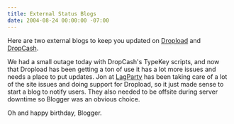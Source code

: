 ```yaml
---
title: External Status Blogs
date: 2004-08-24 00:00:00 -07:00
---
```


<p>
Here are two external blogs to keep you updated on <a href="http://dropload.blogspot.com/">Dropload</a> and <a href="http://dropcash.blogspot.com/">DropCash</a>.
</p>
<p>
We had a small outage today with DropCash's TypeKey scripts, and now that Dropload has been getting a ton of use it has a lot more issues and needs a place to put updates. Jon at <a href="http://jon.lagparty.org/">LagParty</a> has been taking care of a lot of the site issues and doing support for Dropload, so it just made sense to start a blog to notify users. They also needed to be offsite during server downtime so Blogger was an obvious choice.
</p>
<p>
Oh and happy birthday, Blogger.
</p>

